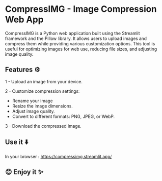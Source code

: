 # CompressIMG - Image Compression Web App

CompressIMG is a Python web application built using the Streamlit framework and the Pillow library. It allows users to upload images and compress them while providing various customization options. This tool is useful for optimizing images for web use, reducing file sizes, and adjusting image quality.

## Features ⚙️

1 - Upload an image from your device.

2 - Customize compression settings:
  - Rename your image
  - Resize the image dimensions.
  - Adjust image quality.
  - Convert to different formats: PNG, JPEG, or WebP.
  
3 - Download the compressed image.


## Use it ⬇️
In your browser : https://compressimg.streamlit.app/

## 😊 Enjoy it ✨
